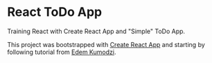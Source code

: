 # React ToDo App

Training React with Create React App and "Simple" ToDo App.

This project was bootstrapped with [Create React App](https://github.com/facebookincubator/create-react-app) and starting by following tutorial from [Edem Kumodzi](https://edemkumodzi.com/).
